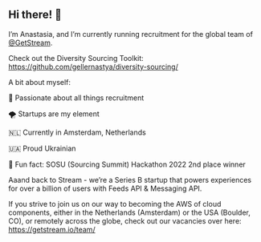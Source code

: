 ## Hi there! 👋

I’m Anastasia, and I’m currently running recruitment for the global team of [@GetStream](@GetStream).

Check out the Diversity Sourcing Toolkit: https://github.com/gellernastya/diversity-sourcing/ 

A bit about myself: 

🦄 Passionate about all things recruitment 

🌪 Startups are my element 

🇳🇱 Currently in Amsterdam, Netherlands 

🇺🇦 Proud Ukrainian

🥈 Fun fact: SOSU (Sourcing Summit) Hackathon 2022 2nd place winner 

Aaand back to Stream - we’re a Series B startup that powers experiences for over a billion of users with Feeds API & Messaging API.

If you strive to join us on our way to becoming the AWS of cloud components, either in the Netherlands (Amsterdam) or the USA (Boulder, CO), or remotely across the globe, check out our vacancies over here: https://getstream.io/team/
